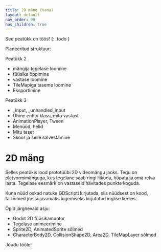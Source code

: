 ```yaml
---
title: 2D mäng (vana)
layout: default
nav_order: 99
has_children: true
---
```


See peatükk on töös!
{: .todo }

Planeeritud struktuur:

Peatükk 2

-   mängija tegelase loomine
-   füüsika õppimine
-   vastase loomine
-   TileMapiga taseme loomine
-   Eksportimine

Peatükk 3

-   \_input, \_unhandled_input
-   Ühine entity klass, mitu vastast
-   AnimationPlayer, Tween
-   Menüüd, helid
-   Mitu taset
-   Skoor ja selle salvestamine

# 2D mäng

Selles peatükis lood prototüübi 2D videomängu jaoks. Tegu on platvormimänguga, kus tegelane saab ringi liikuda, hüpata ja oma relva lasta. Tegelase eesmärk on vastaseid hävitades punkte koguda.

Kuna nüüd oskad natuke GDScripti kirjutada, siis nüüdsest on kood, failinimed jne sujuvamaks lugemiseks kirjutatud inglise keeles.

Õpid järgnevaid asju:

-   Godot 2D füüsikamootor
-   Tegelase animeerimine
-   Sprite2D, AnimatedSprite sõlmed
-   CharacterBody2D, CollisionShape2D, Area2D, TileMapLayer sõlmed

Jõudu tööle!
